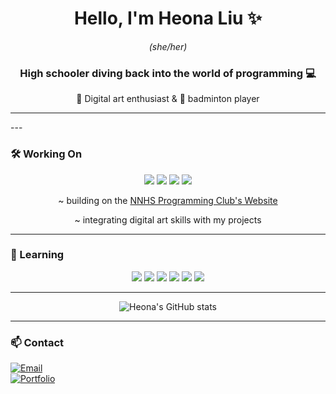 <h1 align="center">Hello, I'm Heona Liu ✨</h1>

<p align="center">
<em>(she/her)</em>
</p>

<h3 align="center">
High schooler diving back into the world of programming 💻
</h3>

<p align="center">
🎨 Digital art enthusiast & 🏸 badminton player
</p>

<hr>
---

### 🛠️ Working On
<p align="center">
<img src="https://img.shields.io/badge/Digital%20Art-F7E7DC?style=for-the-badge&logo=adobe&logoColor=000000"> 
<img src="https://img.shields.io/badge/AI-F7E7DC?style=for-the-badge&logo=googleai&logoColor=000000"> 
<img src="https://img.shields.io/badge/Vibe%20Coding-F7E7DC?style=for-the-badge&logo=code&logoColor=000000"> 
<img src="https://img.shields.io/badge/Collaboration-F7E7DC?style=for-the-badge&logo=github&logoColor=000000">
</p>
<p align="center">
~ building on the <a href="https://nnhsprogramming.club">NNHS Programming Club's Website</a>
</p>
<p align="center">
~ integrating digital art skills with my projects
</p>

---

### 🌱 Learning
<p align="center">
<img src="https://img.shields.io/badge/Python-F7E7DC?style=for-the-badge&logo=python&logoColor=000000">
<img src="https://img.shields.io/badge/Java-F7E7DC?style=for-the-badge&logo=java&logoColor=000000"> 
<img src="https://img.shields.io/badge/React-F7E7DC?style=for-the-badge&logo=react&logoColor=000000">
<img src="https://img.shields.io/badge/Web%20Development-F7E7DC?style=for-the-badge&logo=html5&logoColor=000000"> 
<img src="https://img.shields.io/badge/C-F7E7DC?style=for-the-badge&logo=c&logoColor=000000"> 
<img src="https://img.shields.io/badge/Vibe%20Coding-F7E7DC?style=for-the-badge&logo=code&logoColor=000000"> 
</p>

---

<div align="center">

![Heona's GitHub stats](https://github-readme-stats.vercel.app/api?username=heonaliu&show_icons=true&title_color=F5C7BD&text_color=EDEDED&icon_color=7AC1D6&bg_color=2E2E2E&hide_border=true)

</div>

---

### 📫 Contact
[![Email](https://img.shields.io/badge/heonaliu@gmail.com-F7E7DC?style=for-the-badge&logo=gmail&logoColor=000000)](mailto:heonaliu@gmail.com)  
[![Portfolio](https://img.shields.io/badge/heonaliu.com-F7E7DC?style=for-the-badge&logo=About.me&logoColor=000000)](https://heonaliu.com)
